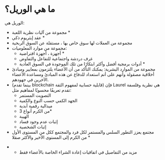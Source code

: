 # ما هي الوريل؟

الوريل هي:
- مجموعة من آليات نظرية اللعبة *
- عقد إيثريوم ذكي *
- مجموعة من العملات لها سوق خاص بها ، مستقلة عن السوق الربحية
- مجموعة من موارد المعلوميات:
    - أجهزة ، أجهزة افتراضية *
    - غرف دردشة واجتماعية للتفاعل والتفاوض
    - أدوات برمجية أفضل وأكثر ابتكارًا من تلك الموجودة في السوق العادية *
- مجموعة من الموارد البشرية: يمكنك التأكد من أن الأعضاء يلتزمون بمعايير ومبادئ أخلاقية مصقولة وأنهم على أتم استعداد للدفاع عن هذه المبادئ ومساعدة الأعضاء الآخرين في جهودهم.
- (بينما تقدم blockchain قابلية حسابية لمفهوم الثقة) فإن Laurel هي نظرية وفلسفة تقدم تعريفًا محسوبًا لمفاهيم مثل:
    - التصويت المستمر
    - الجهد الكمي حسب النوع والكمية
    - ميدالية رقمية أبدية
    - 3 من الكرم أنواع*
    - الهيبة
    - إثبات عدم وجود فساد
    - إثبات الشخصية
- مجتمع يعزز التطور السلس والمستمر لكل فرد والمجتمع ككل من المستوى الأول من الكرم إلى المستوى الأخير والأكثر صقلا *

 * - مزيد من التفاصيل في اتفاقيات إعادة الشراء الخاصة بالأعضاء فقط
